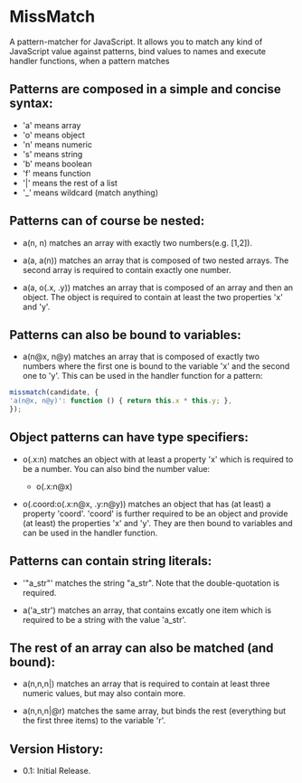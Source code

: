 MissMatch
=========

A pattern-matcher for JavaScript. It allows you to match any kind of
JavaScript value against patterns, bind values to names and execute
handler functions, when a pattern matches  

Patterns are composed in a simple and concise syntax:
-----------------------------------------------------

  - 'a' means array
  - 'o' means object
  - 'n' means numeric
  - 's' means string
  - 'b' means boolean
  - 'f' means function
  - '|' means the rest of a list
  - '_' means wildcard (match anything)


Patterns can of course be nested:
---------------------------------

  - a(n, n) matches an array with exactly two numbers(e.g. [1,2]).  
  
  - a(a, a(n)) matches an array that is composed of two nested arrays. The second array is required to contain exactly one number.  
  
  - a(a, o(.x, .y)) matches an array that is composed of an array and then an object. The object is required to contain at least 
    the two properties 'x' and 'y'.  


Patterns can also be bound to variables:
--------------------------------- 

  - a(n@x, n@y) matches an array that is composed of exactly two numbers where the first one is bound to the variable 'x' and the second one
    to 'y'. This can be used in the handler function for a pattern:  
    
```  js
missmatch(candidate, {   
'a(n@x, n@y)': function () { return this.x * this.y; },  
});  

```
    
Object patterns can have type specifiers:
-----------------------------------------

  - o(.x:n) matches an object with at least a property 'x' which is required to be a number. You can also bind the number value:  
    
      * o(.x:n@x)  
      
  - o(.coord:o(.x:n@x, .y:n@y)) matches an object that has (at least) a property 'coord'. 'coord' is further required to be an object and provide
    (at least) the properties 'x' and 'y'. They are then bound to variables and can be used in the handler function.  
    

Patterns can contain string literals:
-------------------------------------

  - '"a_str"' matches the string "a_str". Note that the double-quotation is required.  
    
  - a('a_str') matches an array, that contains excatly one item which is required to be a string with the value 'a_str'.  
    
    
The rest of an array can also be matched (and bound):
-----------------------------------------------------

  - a(n,n,n|) matches an array that is required to contain at least three numeric values, but may also contain more.  
    
  - a(n,n,n|@r) matches the same array, but binds the rest (everything but the first three items) to the variable 'r'.  



Version History:
----------------

  - 0.1: Initial Release.  
